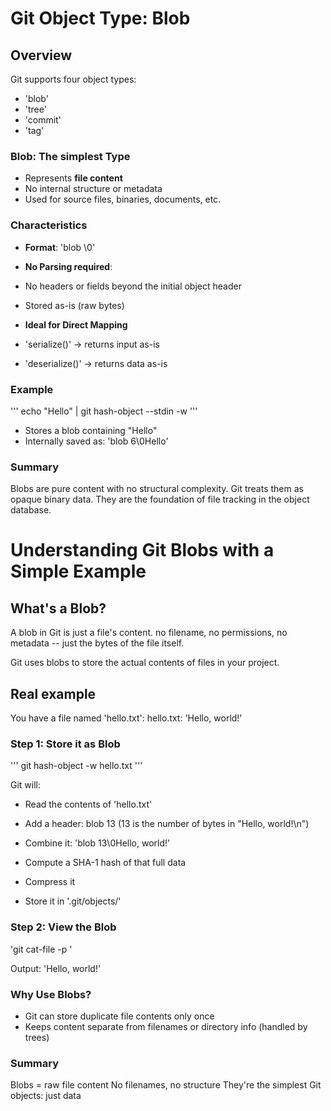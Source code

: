 # Git Object Type: Blob

## Overview

Git supports four object types:
- 'blob'
- 'tree'
- 'commit'
- 'tag'


### Blob: The simplest Type

- Represents **file content**
- No internal structure or metadata
- Used for source files, binaries, documents, etc.

### Characteristics

- **Format**:
'blob <size>\0<file data>'
- **No Parsing required**:
- No headers or fields beyond the initial object header
- Stored as-is (raw bytes)

- **Ideal for Direct Mapping**
- 'serialize()' -> returns input as-is
- 'deserialize()' -> returns data as-is

### Example

'''
echo "Hello" | git hash-object --stdin -w
'''
- Stores a blob containing "Hello"
- Internally saved as:
'blob 6\0Hello'

### Summary

Blobs are pure content with no structural complexity. Git treats them as opaque
binary data. They are the foundation of file tracking in the object database.

# Understanding Git Blobs with a Simple Example

## What's a Blob?

A blob in Git is just a file's content. no filename, no permissions,
no metadata -- just the bytes of the file itself.

Git uses blobs to store the actual contents of files in your project.

## Real example

You have a file named 'hello.txt':
hello.txt:
'Hello, world!'

### Step 1: Store it as Blob

'''
git hash-object -w hello.txt
'''

Git will:
- Read the contents of 'hello.txt'
- Add a header: blob 13 (13 is the number of bytes in "Hello, world!\n")
- Combine it:
'blob 13\0Hello, world!'

- Compute a SHA-1 hash of that full data
- Compress it
- Store it in '.git/objects/<hash>'

### Step 2: View the Blob

'git cat-file -p <hash>'

Output:
'Hello, world!'

### Why Use Blobs?
- Git can store duplicate file contents only once
- Keeps content separate from filenames or directory info (handled by trees)

### Summary

Blobs = raw file content
No filenames, no structure
They're the simplest Git objects: just data
